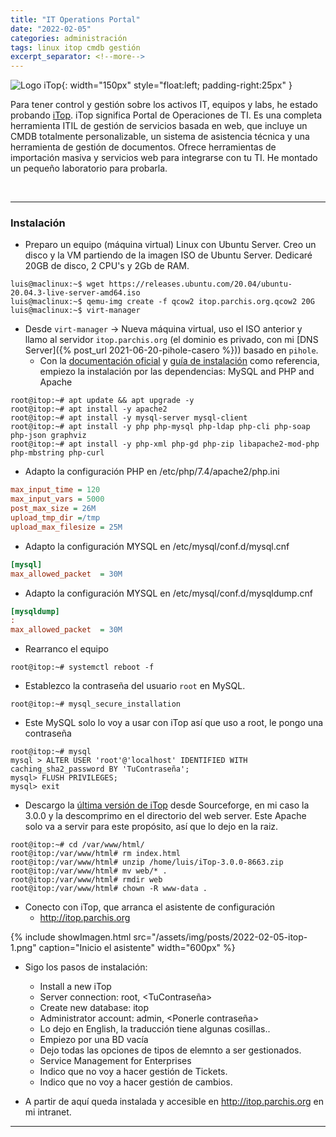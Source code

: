 ```yaml
---
title: "IT Operations Portal"
date: "2022-02-05"
categories: administración
tags: linux itop cmdb gestión
excerpt_separator: <!--more-->
---
```


![Logo iTop](/assets/img/posts/logo-itop.svg){: width="150px" style="float:left; padding-right:25px" } 

Para tener control y gestión sobre los activos IT, equipos y labs, he estado probando [iTop](https://www.combodo.com/itop-193). iTop significa Portal de Operaciones de TI. Es una completa herramienta ITIL de gestión de servicios basada en web, que incluye un CMDB totalmente personalizable, un sistema de asistencia técnica y una herramienta de gestión de documentos. Ofrece herramientas de importación masiva y servicios web para integrarse con tu TI. He montado un pequeño laboratorio para probarla. 

<br clear="left"/>
<!--more-->

----

### Instalación

- Preparo un equipo (máquina virtual) Linux con Ubuntu Server. Creo un disco y la VM partiendo de la imagen ISO de Ubuntu Server. Dedicaré 20GB de disco, 2 CPU's y 2Gb de RAM.
```console
luis@maclinux:~$ wget https://releases.ubuntu.com/20.04/ubuntu-20.04.3-live-server-amd64.iso
luis@maclinux:~$ qemu-img create -f qcow2 itop.parchis.org.qcow2 20G
luis@maclinux:~$ virt-manager
```
- Desde `virt-manager` → Nueva máquina virtual, uso el ISO anterior y llamo al servidor `itop.parchis.org` (el dominio es privado, con mi [DNS Server]({% post_url 2021-06-20-pihole-casero %})) basado en `pihole`.
  - Con la [documentación oficial](https://www.itophub.io/wiki/page?id=2_4_0%3Ainstall%3Ainstalling_itop) y [guía de instalación](https://www.itophub.io/wiki/page?id=2_4_0%3Agettingstarted) como referencia, empiezo la instalación por las dependencias: MySQL and PHP and Apache
```console
root@itop:~# apt update && apt upgrade -y
root@itop:~# apt install -y apache2
root@itop:~# apt install -y mysql-server mysql-client
root@itop:~# apt install -y php php-mysql php-ldap php-cli php-soap php-json graphviz
root@itop:~# apt install -y php-xml php-gd php-zip libapache2-mod-php php-mbstring php-curl
```
  - Adapto la configuración PHP en /etc/php/7.4/apache2/php.ini
```ini
max_input_time = 120
max_input_vars = 5000
post_max_size = 26M
upload_tmp_dir =/tmp
upload_max_filesize = 25M
```
  - Adapto la configuración MYSQL en /etc/mysql/conf.d/mysql.cnf
```ini
[mysql]
max_allowed_packet	= 30M
```
  - Adapto la configuración MYSQL en /etc/mysql/conf.d/mysqldump.cnf
```ini
[mysqldump]
:
max_allowed_packet	= 30M
```
  - Rearranco el equipo
```console
root@itop:~# systemctl reboot -f
```
  - Establezco la contraseña del usuario `root` en MySQL. 
```console
root@itop:~# mysql_secure_installation
```
  - Este MySQL solo lo voy a usar con iTop así que uso a root, le pongo una contraseña
```console
root@itop:~# mysql
mysql > ALTER USER 'root'@'localhost' IDENTIFIED WITH caching_sha2_password BY 'TuContraseña';
mysql> FLUSH PRIVILEGES;
mysql> exit
```
- Descargo la [última versión de iTop](https://sourceforge.net/projects/itop/files/) desde Sourceforge, en mi caso la 3.0.0 y la descomprimo en el directorio del web server. Este Apache solo va a servir para este propósito, así que lo dejo en la raiz.
```console
root@itop:~# cd /var/www/html/
root@itop:/var/www/html# rm index.html
root@itop:/var/www/html# unzip /home/luis/iTop-3.0.0-8663.zip
root@itop:/var/www/html# mv web/* .
root@itop:/var/www/html# rmdir web
root@itop:/var/www/html# chown -R www-data .
```
- Conecto con iTop, que arranca el asistente de configuración
  - http://itop.parchis.org

{% include showImagen.html 
      src="/assets/img/posts/2022-02-05-itop-1.png" 
      caption="Inicio el asistente"
      width="600px"
      %}

- Sigo los pasos de instalación: 
  - Install a new iTop
  - Server connection: root, <TuContraseña>
  - Create new database: itop
  - Administrator account: admin, <Ponerle contraseña>
  - Lo dejo en English, la traducción tiene algunas cosillas..
  - Empiezo por una BD vacía
  - Dejo todas las opciones de tipos de elemnto a ser gestionados.
  - Service Management for Enterprises
  - Indico que no voy a hacer gestión de Tickets. 
  - Indico que no voy a hacer gestión de cambios.

- A partir de aquí queda instalada y accesible en http://itop.parchis.org en mi intranet.

----

<br/>
